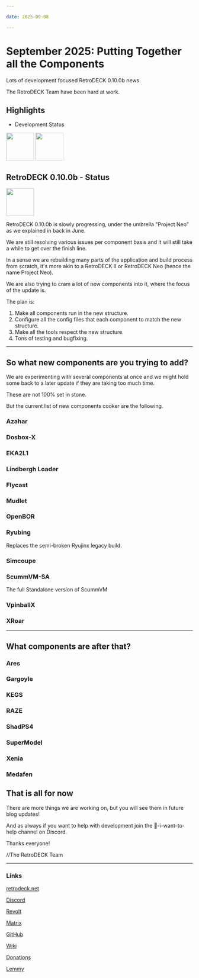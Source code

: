 ```yaml
--- 

date: 2025-09-08

--- 
```


# September 2025: Putting Together all the Components

Lots of development focused RetroDECK 0.10.0b news. 

The RetroDECK Team have been hard at work. 

## Highlights

- Development Status

<!-- more -->

<img src="../../../icon-assembler.svg" width="75"> 

<img src="../../../icon-api.svg" width="75"> 

## RetroDECK 0.10.0b - Status

<img src="../../../icon-component.svg" width="75"> 

RetroDECK 0.10.0b is slowly progressing, under the umbrella "Project Neo" as we explained in back in June.

We are still resolving various issues per component basis and it will still take a while to get over the finish line. 

In a sense we are rebuilding many parts of the application and build process from scratch, it's more akin to a RetroDECK II or RetroDECK Neo (hence the name Project Neo).

We are also trying to cram a lot of new components into it, where the focus of the update is. 

The plan is:

1. Make all components run in the new structure.
2. Configure all the config files that each component to match the new structure. 
3. Make all the tools respect the new structure.
4. Tons of testing and bugfixing.

---

## So what new components are you trying to add?

We are experimenting with several components at once and we might hold some back to a later update if they are taking too much time.

These are not 100% set in stone. 

But the current list of new components cooker are the following.

### Azahar

### Dosbox-X

### EKA2L1 

### Lindbergh Loader

### Flycast

### Mudlet

### OpenBOR

### Ryubing

Replaces the semi-broken Ryujinx legacy build. 

### Simcoupe

### ScummVM-SA

The full Standalone version of ScummVM

### VpinballX

### XRoar

---

## What components are after that?

### Ares

### Gargoyle

### KEGS

### RAZE

### ShadPS4

### SuperModel

### Xenia

### Medafen

## That is all for now 

There are more things we are working on, but you will see them in future blog updates!

And as always if you want to help with development join the 💙-i-want-to-help channel on Discord.

Thanks everyone! 

//The RetroDECK Team 

---


### Links 

[retrodeck.net](https://retrodeck.net/)  
  
[Discord](https://discord.gg/WDc5C9YWMx) 

[Revolt](https://rvlt.gg/StVaEc0w) 

[Matrix](https://matrix.to/#/#retrodeck:matrix.org) 

[GitHub](https://github.com/XargonWan/RetroDECK) 

[Wiki](https://github.com/XargonWan/RetroDECK/wiki) 

[Donations](https://retrodeck.readthedocs.io/en/latest/wiki_about/donations-licenses/) 

[Lemmy](https://lemmy.zip/c/retrodeck) 
